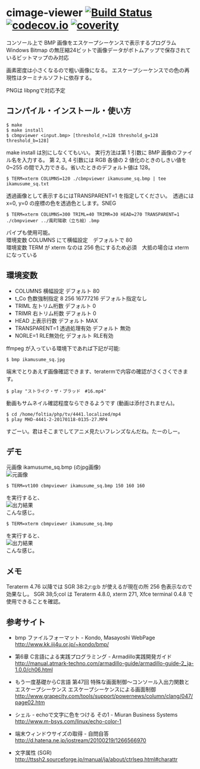 # cimage-viewer [![Build Status](https://travis-ci.org/katakk/CBmpViewer.svg?branch=master)](https://travis-ci.org/katakk/CBmpViewer) [![codecov.io](https://codecov.io/github/katakk/CBmpViewer/coverage.svg?branch=master)](https://codecov.io/github/katakk/CBmpViewer?branch=master) [![coverity](https://scan.coverity.com/projects/11484/badge.svg)](https://scan.coverity.com/projects/katakk-cbmpviewer)

コンソール上で BMP 画像をエスケープシーケンスで表示するプログラム
Windows Bitmap の無圧縮24ビットで画像データがボトムアップで保存されているビットマップのみ対応

画素密度は小さくなるので粗い画像になる。
エスケープシーケンスでの色の再現性はターミナルソフトに依存する。

PNGは libpngで対応予定

## コンパイル・インストール・使い方

```
$ make
$ make install
$ cbmpviewer <input.bmp> [threshold_r=128 threshold_g=128 threshold_b=128]
```

make install は別にしなくてもいい。
実行方法は第 1 引数に BMP 画像のファイル名を入力する。
第 2, 3, 4 引数には RGB 各値の 2 値化のときのしきい値を 0~255 の間で入力できる。省いたときのデフォルト値は 128。

```
$ TERM=xterm COLUMNS=120 ./cbmpviewer ikamusume_sq.bmp | tee ikamusume_sq.txt
```

透過画像として表示するにはTRANSPARENT=1 を指定してください。　透過には　x=0, y=0 の座標の色を透過色とします。SNEG

```
$ TERM=xterm COLUMNS=300 TRIML=40 TRIMR=30 HEAD=270 TRANSPARENT=1 ./cbmpviewer ../風町陽歌（立ち絵）.bmp
```

パイプも使用可能。  
環境変数 COLUMNS にて横幅設定　デフォルトで 80  
環境変数 TERM が xterm なのは 256 色にするため必須　大抵の場合は xterm になっている  

## 環境変数
- COLUMNS 横幅設定 デフォルト 80  
- t_Co 色数強制指定 8 256 16777216 デフォルト指定なし
- TRIML 左トリム桁数 デフォルト 0
- TRIMR 右トリム桁数 デフォルト 0
- HEAD 上表示行数   デフォルト MAX
- TRANSPARENT=1 透過処理有効  デフォルト 無効
- NORLE=1 RLE無効化   デフォルト RLE有効

ffmpeg が入っている環境下であれば下記が可能:

```
$ bmp ikamusume_sq.jpg
```

端末でとりあえず画像確認できます、teratermで内容の確認がさくさくできます。

```
$ play "ストライク・ザ・ブラッド　#16.mp4"
```

動画もサムネイル確認程度ならできるようです (動画は添付されません)。

```
$ cd /home/foltia/php/tv/4441.localized/mp4
$ play MHD-4441-2-20170118-0135-27.MP4
```

すごーい。君はそこまでしてアニメ見たいフレンズなんだね。たーのしー。

## デモ
元画像 ikamusume_sq.bmp (のjpg画像)  
![元画像](https://raw.github.com/kotarot/cimage-viewer/master/ikamusume_sq.jpg)  

```
$ TERM=vt100 cbmpviewer ikamusume_sq.bmp 150 160 160
```

を実行すると、  
![出力結果](https://raw.github.com/kotarot/cimage-viewer/master/Screenshot.png)  
こんな感じ。

```
$ TERM=xterm cbmpviewer ikamusume_sq.bmp
```

を実行すると、  
![出力結果](https://raw.github.com/katakk/CBmpViewer/master/Screenshot256.png)  
こんな感じ。

## メモ
Teraterm 4.76 以降では SGR 38:2;r:g:b が使えるが現在の所 256 色表示なので効果なし。
SGR 38;5;col は Teraterm 4.8.0, xterm 271, Xfce terminal 0.4.8 で使用できることを確認。

## 参考サイト
* bmp ファイルフォーマット - Kondo, Masayoshi WebPage  
http://www.kk.iij4u.or.jp/~kondo/bmp/

* 第6章 C言語による実践プログラミング - Armadillo実践開発ガイド  
http://manual.atmark-techno.com/armadillo-guide/armadillo-guide-2_ja-1.0.0/ch06.html

* もう一度基礎からC言語 第47回 特殊な画面制御～コンソール入出力関数とエスケープシーケンス エスケープシーケンスによる画面制御  
http://www.grapecity.com/tools/support/powernews/column/clang/047/page02.htm

* シェル - echoで文字に色をつける その1 - Miuran Business Systems  
http://www.m-bsys.com/linux/echo-color-1

* 端末ウィンドウサイズの取得 - 自問自答  
http://d.hatena.ne.jp/iostream/20100219/1266566970

* 文字属性 (SGR)  
http://ttssh2.sourceforge.jp/manual/ja/about/ctrlseq.html#charattr
